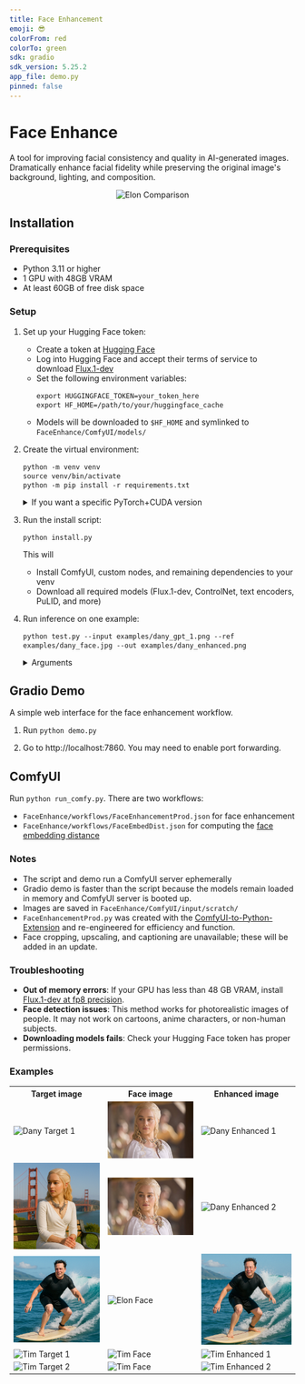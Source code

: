 ```yaml
---
title: Face Enhancement
emoji: 😎 
colorFrom: red
colorTo: green
sdk: gradio
sdk_version: 5.25.2
app_file: demo.py
pinned: false
---
```


# Face Enhance
A tool for improving facial consistency and quality in AI-generated images. Dramatically enhance facial fidelity while preserving the original image's background, lighting, and composition.

<div style="text-align: center;">
  <img src="examples/elon_compare.gif" alt="Elon Comparison" width="600"/>
</div>

## Installation

### Prerequisites
- Python 3.11 or higher
- 1 GPU with 48GB VRAM
- At least 60GB of free disk space

### Setup

1. Set up your Hugging Face token:
   - Create a token at [Hugging Face](https://huggingface.co/settings/tokens)
   - Log into Hugging Face and accept their terms of service to download [Flux.1-dev](https://huggingface.co/black-forest-labs/FLUX.1-dev)
   - Set the following environment variables:
     ```
     export HUGGINGFACE_TOKEN=your_token_here
     export HF_HOME=/path/to/your/huggingface_cache
     ```
   - Models will be downloaded to `$HF_HOME` and symlinked to `FaceEnhance/ComfyUI/models/`

2. Create the virtual environment:
   ```
   python -m venv venv
   source venv/bin/activate
   python -m pip install -r requirements.txt
   ```

   <details>
   <summary>If you want a specific PyTorch+CUDA version</summary>

   ```bash
   python -m pip install torch torchvision torchaudio --index-url https://download.pytorch.org/whl/cu124
   python -m pip install xformers --index-url https://download.pytorch.org/whl/cu124
   ```

   </details>

3. Run the install script:
   ```
   python install.py
   ```

   This will
   - Install ComfyUI, custom nodes, and remaining dependencies to your venv
   - Download all required models (Flux.1-dev, ControlNet, text encoders, PuLID, and more)

4. Run inference on one example:

   ```
   python test.py --input examples/dany_gpt_1.png --ref examples/dany_face.jpg --out examples/dany_enhanced.png
   ```

   <details>
   <summary>Arguments</summary>

   - `--input` (str): Path to the input image.
   - `--ref` (str): Path to the reference face image.
   - `--output` (str): Path to save the output image.
   - `--id_weight` (float): Face ID weight. Default: 0.75.
   </details>

## Gradio Demo

A simple web interface for the face enhancement workflow. 

1. Run `python demo.py`

2. Go to http://localhost:7860. You may need to enable port forwarding.

## ComfyUI

Run `python run_comfy.py`. There are two workflows:
- `FaceEnhance/workflows/FaceEnhancementProd.json` for face enhancement
- `FaceEnhance/workflows/FaceEmbedDist.json` for computing the [face embedding distance](https://github.com/cubiq/ComfyUI_FaceAnalysis)


### Notes
- The script and demo run a ComfyUI server ephemerally
- Gradio demo is faster than the script because the models remain loaded in memory and ComfyUI server is booted up.
- Images are saved in `FaceEnhance/ComfyUI/input/scratch/`
- `FaceEnhancementProd.py` was created with the [ComfyUI-to-Python-Extension](https://github.com/pydn/ComfyUI-to-Python-Extension) and re-engineered for efficiency and function.
- Face cropping, upscaling, and captioning are unavailable; these will be added in an update.

### Troubleshooting

- **Out of memory errors**: If your GPU has less than 48 GB VRAM, install [Flux.1-dev at fp8 precision](https://huggingface.co/Comfy-Org/flux1-dev).
- **Face detection issues**: This method works for photorealistic images of people. It may not work on cartoons, anime characters, or non-human subjects.
- **Downloading models fails**: Check your Hugging Face token has proper permissions.

### Examples

<table>
  <tr>
    <th>Target image</th>
    <th>Face image</th>
    <th>Enhanced image</th>
  </tr>
  <tr>
    <td><img src="examples/dany_gpt_1.png" alt="Dany Target 1" width="200"/></td>
    <td><img src="examples/dany_face.jpg" alt="Dany Face" width="200"/></td>
    <td><img src="examples/dany_enhanced_1.png" alt="Dany Enhanced 1" width="200"/></td>
  </tr>
  <tr>
    <td><img src="examples/dany_gpt_2.png" alt="Dany Target 2" width="200"/></td>
    <td><img src="examples/dany_face.jpg" alt="Dany Face" width="200"/></td>
    <td><img src="examples/dany_enhanced_2.png" alt="Dany Enhanced 2" width="200"/></td>
  </tr>
  <tr>
    <td><img src="examples/elon_gpt.png" alt="Elon Target" width="200"/></td>
    <td><img src="examples/elon_face.png" alt="Elon Face" width="200"/></td>
    <td><img src="examples/elon_enhanced.png" alt="Elon Enhanced" width="200"/></td>
  </tr>
  <tr>
    <td><img src="examples/tim_gpt_1.png" alt="Tim Target 1" width="200"/></td>
    <td><img src="examples/tim_face.jpg" alt="Tim Face" width="200"/></td>
    <td><img src="examples/tim_enhanced_1.png" alt="Tim Enhanced 1" width="200"/></td>
  </tr>
  <tr>
    <td><img src="examples/tim_gpt_2.png" alt="Tim Target 2" width="200"/></td>
    <td><img src="examples/tim_face.jpg" alt="Tim Face" width="200"/></td>
    <td><img src="examples/tim_enhanced_2.png" alt="Tim Enhanced 2" width="200"/></td>
  </tr>
</table>

